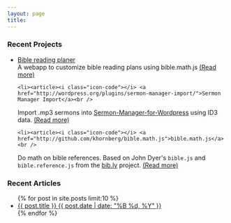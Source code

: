 ```yaml
---
layout: page
title: 
---
```


### Recent Projects
<ul class="post-list">
	<li><article><i class="icon-code"></i> <a href="http://khornberg.github.com/bible-reading-planner">Bible reading planer</a><br />
A webapp to customize bible reading plans using bible.math.js <a href="/articles/bible-reading-planner">(Read more)</a>
	</article></li>

	<li><article><i class="icon-code"></i> <a href="http://wordpress.org/plugins/sermon-manager-import/">Sermon Manager Import</a><br />
Import .mp3 sermons into <a href="http://wordpress.org/plugins/sermon-manager-for-wordpress/">Sermon-Manager-for-Wordpress</a> using ID3 data. <a href="/articles/bible-reading-planner">(Read more)</a></article></li>

	<li><article><i class="icon-code"></i> <a href="http://github.com/khornberg/bible.math.js">bible.math.js</a><br />
Do math on bible references. Based on John Dyer's `bible.js` and `bible.reference.js` from the <a href="http://bib.ly">bib.ly</a> project. <a href="/articles/bible-reading-planner">(Read more)</a></article></li>
</ul>

### Recent Articles
<ul class="post-list">
{% for post in site.posts limit:10 %} 
  <li><article><a href="{{ site.url }}{{ post.url }}">{{ post.title }} <span class="entry-date"><time datetime="{{ post.date | date_to_xmlschema }}">{{ post.date | date: "%B %d, %Y" }}</time></span></a></article></li>
{% endfor %}
</ul>

